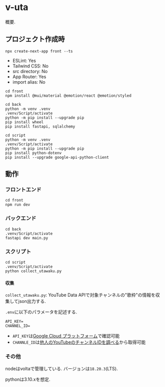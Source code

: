 # v-uta
概要.

## プロジェクト作成時

```shell
npx create-next-app front --ts
```
- ESLint: Yes
- Tailwind CSS: No
- src directory: No
- App Router: Yes
- import alias: No

```shell
cd front
npm install @mui/material @emotion/react @emotion/styled
```

```shell
cd back
python -m venv .venv
.venv/Script/activate
python -m pip install --upgrade pip
pip install wheel
pip install fastapi, sqlalchemy
```

```shell
cd script
python -m venv .venv
.venv/Script/activate
python -m pip install --upgrade pip
pip install python-dotenv
pip install --upgrade google-api-python-client
```

## 動作

### フロントエンド

```shell
cd front
npm run dev
```

### バックエンド

```shell
cd back
.venv/Script/activate
fastapi dev main.py
```

### スクリプト

```shell
cd script
.venv/Script/activate
python collect_utawaku.py
```

#### 収集
`collect_utawaku.py`: YouTube Data APIで対象チャンネルの"歌枠"の情報を収集してjson出力する.

`.env`に以下のパラメータを記述する.

```
API_KEY=
CHANNEL_ID=
```

* `API_KEY`は[Google Cloud プラットフォーム](https://console.cloud.google.com/?hl=ja)で確認可能
* `CHANNLE_ID`は[他人のYouTubeのチャンネルIDを調べる](https://ilr.jp/tech/485/)から取得可能

### その他

nodeはvoltaで管理している.
バージョンは`18.20.3`(LTS).

pythonは3.10.xを想定.
